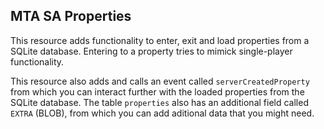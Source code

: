 ## MTA SA Properties
This resource adds functionality to enter, exit and load properties from a SQLite database. Entering to a property tries to mimick single-player functionality.

This resource also adds and calls an event called `serverCreatedProperty` from which you can interact further with the loaded properties from the SQLite database. The table `properties` also has an additional field called `EXTRA` (BLOB), from which you can add aditional data that you might need.
